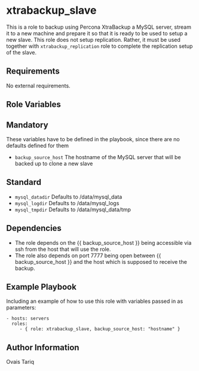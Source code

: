 xtrabackup_slave
================
This is a role to backup using Percona XtraBackup a MySQL server, stream it to a new machine and prepare it so that it is ready to be used to setup a new slave. This role does not setup replication. 
Rather, it must be used together with `xtrabackup_replication` role to complete the replication setup of the slave.

Requirements
------------

No external requirements.

Role Variables
--------------

## Mandatory
These variables have to be defined in the playbook, since there are no defaults defined for them
* `backup_source_host` The hostname of the MySQL server that will be backed up to clone a new slave

## Standard
* `mysql_datadir` Defaults to /data/mysql_data
* `mysql_logdir` Defaults to /data/mysql_logs
* `mysql_tmpdir` Defaults to /data/mysql_data/tmp

Dependencies
------------

* The role depends on the {{ backup_source_host }} being accessible via ssh from the host that will use the role.
* The role also depends on port 7777 being open between {{ backup_source_host }} and the host which is supposed to receive the backup.

Example Playbook
-------------------------

Including an example of how to use this role with variables passed in as parameters:

    - hosts: servers
      roles:
         - { role: xtrabackup_slave, backup_source_host: "hostname" }

Author Information
------------------

Ovais Tariq
